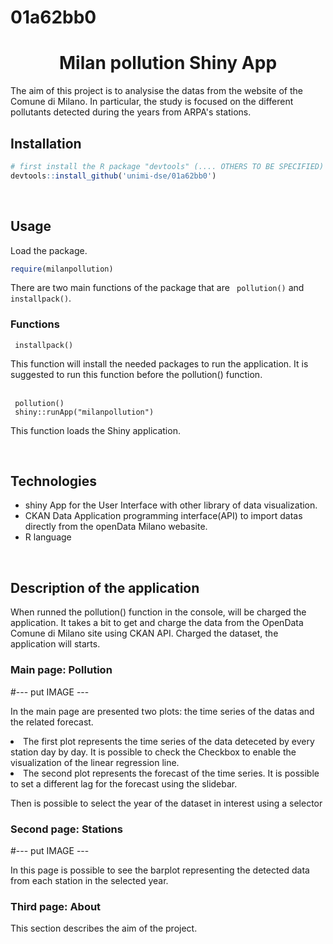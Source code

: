 # 01a62bb0

<h1 align="center">Milan pollution Shiny App </h1>
<p> The aim of this project is to analysise the datas from the website of the Comune di Milano. In particular, the study is focused on the different pollutants detected during the years from ARPA's stations. 
<br>
<h2> Installation</h2>

```R
# first install the R package "devtools" (.... OTHERS TO BE SPECIFIED) if not installed
devtools::install_github('unimi-dse/01a62bb0')
```

<br>
<h2> Usage</h2>
<p> Load the package. </p>

```R
require(milanpollution)
```

<p> There are two main functions of the package that are <code> pollution()</code> and <code> installpack()</code>. </p>
  
 <h3> Functions </h3>
 <code> installpack()</code>
 <p>This function will install the needed packages to run the application. <bold> It is suggested </bold> to run this function before the <italic> pollution() </italic> function. </p>

<br>
 <code> pollution()</code>
 <br>
 <code> shiny::runApp("milanpollution") </code>
  <p> This function loads the Shiny  application. </p>
  
  <br>
 
 <h2> Technologies </h2>
 
- shiny App for the User Interface with other library of data visualization.
- CKAN Data Application programming interface(API) to import datas directly from the openData Milano webasite.
- R language

<br>
 <h2> Description of the application </h2>
<p> When runned the pollution() function in the console, will be charged the application. It takes a bit to get and charge the data from the OpenData Comune di Milano site using CKAN API. Charged the dataset, the application will starts. </p>

<h3> Main page: Pollution </h3>
#--- put IMAGE ---
<p> In the main page are presented two plots: the time series of the datas and the related forecast. 
  <li> The first plot represents the time series of the data deteceted by every station day by day. It is possible to check the Checkbox to enable the visualization of the linear regression line. </li>
  <li> The second plot represents the forecast of the time series. It is possible to set a different lag for the forecast using the slidebar. </li>
  <p> Then is possible to select the year of the dataset in interest using a selector </p>
</p>

<h3> Second page: Stations </h3>
#--- put IMAGE ---
<p> In this page is possible to see the barplot representing the detected data from each station in the selected year. </p>

<h3> Third page: About </h3>
<p> This section describes the aim of the project. </p>
